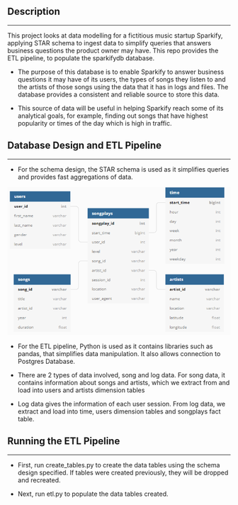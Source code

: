 ## Description
---

This project looks at data modelling for a fictitious music startup Sparkify, applying STAR schema to ingest data to simplify queries that answers business questions the product owner may have.
This repo provides the ETL pipeline, to populate the sparkifydb database.  
* The purpose of this database is to enable Sparkify to answer business questions it may have of its users, the types of songs they listen to and the artists of those songs using the data that it has in logs and files. The database provides a consistent and reliable source to store this data.

* This source of data will be useful in helping Sparkify reach some of its analytical goals, for example, finding out songs that have highest popularity or times of the day which is high in traffic.

## Database Design and ETL Pipeline
---
* For the schema design, the STAR schema is used as it simplifies queries and provides fast aggregations of data.

![Schema](schema.PNG)

* For the ETL pipeline, Python is used as it contains libraries such as pandas, that simplifies data manipulation. It also allows connection to Postgres Database.

* There are 2 types of data involved, song and log data. For song data, it contains information about songs and artists, which we extract from and load into users and artists dimension tables

* Log data gives the information of each user session. From log data, we extract and load into time, users dimension tables and songplays fact table.

## Running the ETL Pipeline
---
* First, run create_tables.py to create the data tables using the schema design specified. If tables were created previously, they will be dropped and recreated.

* Next, run etl.py to populate the data tables created.
